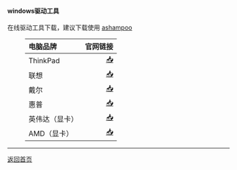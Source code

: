 #### windows驱动工具
<html>
<head>
<meta charset='UTF-8'><meta name='viewport' content='width=device-width initial-scale=1'>
</head>
<p>在线驱动工具下载，建议下载使用 <a href='https://www.ashampoo.com/zh-cn/dld/0095/driver-updater'>ashampoo</a></p>
<figure><table>
<thead>
<tr><th style='text-align:left;' >电脑品牌</th><th style='text-align:right;' >官网链接</th></tr></thead>
<tbody><tr><td style='text-align:left;' >ThinkPad</td><td style='text-align:right;' ><a href='https://think.lenovo.com.cn/support/driver/mainpage.aspx#ThinkPad?from=newthink'>📥</a></td></tr><tr><td style='text-align:left;' >联想</td><td style='text-align:right;' ><a href='https://newsupport.lenovo.com.cn/driveDownloads_index.html?v=f329f3f8565a725702cb32d0e83d970d'>📥</a></td></tr><tr><td style='text-align:left;' >戴尔</td><td style='text-align:right;' ><a href='https://www.dell.com/support/home/zh-cn?app=drivers'>📥</a></td></tr><tr><td style='text-align:left;' >惠普</td><td style='text-align:right;' ><a href='https://support.hp.com/cn-zh/drivers'>📥</a></td></tr><tr><td style='text-align:left;' >英伟达（显卡）</td><td style='text-align:right;' ><a href='https://www.nvidia.cn/Download/index.aspx?lang=cn'>📥</a></td></tr><tr><td style='text-align:left;' >AMD（显卡）</td><td style='text-align:right;' ><a href='https://www.amd.com/zh-hans/support'>📥</a></td></tr></tbody>
</table></figure>
<hr />
<p><u><a href='https://netlinkbuilder.github.io/storedownload/'>返回首页</a></u></p>
<p>&nbsp;</p>
</html>
